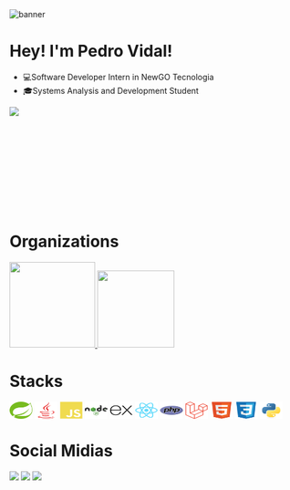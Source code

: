 <link href="https://fonts.cdnfonts.com/css/sonic-logo" rel="stylesheet">

<img style="width: 100vw; height: 250px; object-fit: cover;" src="https://github.com/user-attachments/assets/10475e6e-6faf-445b-bfe0-e65ca15f84f9" alt="banner" />

# Hey! I'm Pedro Vidal!

 - 💻Software Developer Intern in NewGO Tecnologia
 - 🎓Systems Analysis and Development Student

<div style="width: 100vw; display: flex; justify-content:space-between;">
   <img height="180em" src="https://github-readme-stats.vercel.app/api?username=PedroVidalDev&theme=transparent&bg_color=080b1a&border_color=a95178&show_icons=true&icon_color=a95178&title_color=a95178&text_color=FFF"/>
    
   <img height="180em" src="https://github-readme-stats-git-masterrstaa-rickstaa.vercel.app/api/top-langs/?username=PedroVidalDev&layout=compact&langs_count=7&bg_color=080b1a&border_color=a95178&title_color=a95178&text_color=FFF"/>
</div>

# Organizations
<a href="https://github.com/Cliyo"> <img width="150px" height="150px" src="https://avatars.githubusercontent.com/u/166717333?s=200&v=4"> </a>
<a href="https://github.com/newgotecnologia"> <img width="135px" height="135px" src="https://avatars.githubusercontent.com/u/68700427?s=200&v=4"> </a>

# Stacks
<div>
  <img align="center" alt="Vidal-Spring" height="30" width="40" src="https://github.com/devicons/devicon/blob/master/icons/spring/spring-original.svg">
  <img align="center" alt="Vidal-Java" height="30" width="40" src="https://github.com/devicons/devicon/blob/master/icons/java/java-plain.svg">
  <img align="center" alt="Vidal-Js" height="30" width="40" src="https://raw.githubusercontent.com/devicons/devicon/master/icons/javascript/javascript-plain.svg">
  <img align="center" alt="Vidal-Node" height="30" width="40" src="https://github.com/devicons/devicon/blob/master/icons/nodejs/nodejs-original-wordmark.svg">
  <img align="center" alt="Vidal-Express" height="30" width="40" src="https://github.com/devicons/devicon/blob/master/icons/express/express-original.svg">
  <img align="center" alt="Vidal-React" height="30" width="40" src="https://github.com/devicons/devicon/blob/master/icons/react/react-original.svg">
  <img align="center" alt="Vidal-React" height="30" width="40" src="https://github.com/devicons/devicon/blob/master/icons/php/php-original.svg">
  <img align="center" alt="Vidal-React" height="30" width="40" src="https://github.com/devicons/devicon/blob/master/icons/laravel/laravel-original.svg">
  <img align="center" alt="Vidal-HTML" height="30" width="40" src="https://raw.githubusercontent.com/devicons/devicon/master/icons/html5/html5-original.svg">
  <img align="center" alt="Vidal-CSS" height="30" width="40" src="https://raw.githubusercontent.com/devicons/devicon/master/icons/css3/css3-original.svg">
  <img align="center" alt="Vidal-Python" height="30" width="40" src="https://raw.githubusercontent.com/devicons/devicon/master/icons/python/python-original.svg">
</div>

# Social Midias
<div> 
  <a href="https://www.instagram.com/vidal_pdr/" target="_blank"><img src="https://img.shields.io/badge/-Instagram-%23E4405F?style=for-the-badge&logo=instagram&logoColor=white" target="_blank"></a>
  <a href = "mailto:pedrohvidals@gmail.com"><img src="https://img.shields.io/badge/-Gmail-%23333?style=for-the-badge&logo=gmail&logoColor=white" target="_blank"></a>
  <a href = "https://www.linkedin.com/in/pedro-vidal-5a4509255" target="_blank"><img src="https://img.shields.io/badge/-LinkedIn-%230077B5?style=for-the-badge&logo=linkedin&logoColor=white" target="_blank"></a> 
</div>
